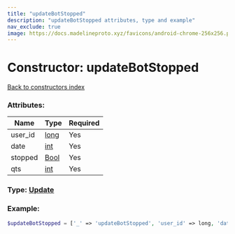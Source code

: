 ```yaml
---
title: "updateBotStopped"
description: "updateBotStopped attributes, type and example"
nav_exclude: true
image: https://docs.madelineproto.xyz/favicons/android-chrome-256x256.png
---
```

# Constructor: updateBotStopped  
[Back to constructors index](/API_docs/constructors/index.md)



### Attributes:

| Name     |    Type       | Required |
|----------|---------------|----------|
|user\_id|[long](/API_docs/types/long.md) | Yes|
|date|[int](/API_docs/types/int.md) | Yes|
|stopped|[Bool](/API_docs/types/Bool.md) | Yes|
|qts|[int](/API_docs/types/int.md) | Yes|



### Type: [Update](/API_docs/types/Update.md)


### Example:

```php
$updateBotStopped = ['_' => 'updateBotStopped', 'user_id' => long, 'date' => int, 'stopped' => Bool, 'qts' => int];
```  
